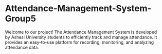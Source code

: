 # Attendance-Management-System-Group5
Welcome to our project! The Attendance Management System is developed by Ashesi University students to efficiently track and manage attendance. It provides an easy-to-use platform for recording, monitoring, and analyzing attendance data.
